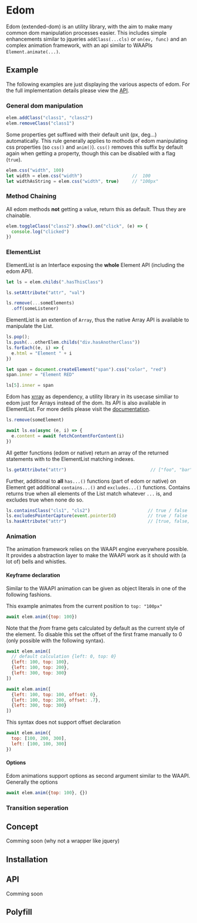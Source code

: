 # Edom

Edom (extended-dom) is an utility library, with the aim to make many common dom manipulation processes easier. This includes simple enhancements similar to jqueries `addClass(...cls)` or `on(ev, func)` and an complex animation framework, with an api similar to WAAPIs `Element.animate(...)`. 


## Example

The following examples are just displaying the various aspects of edom. For the full implementation details please view the [API](#API).

### General dom manipulation

```js
elem.addClass("class1", "class2")
elem.removeClass("class1")
```

Some properties get suffixed with their default unit (px, deg...) automatically. This rule generally applies to mothods of edom manipulating css properties (so `css()` and `anim()`). `css()` removes this suffix by default again when getting a property, though this can be disabled with a flag (`true`).

```js
elem.css("width", 100)
let width = elem.css("width")                   //  100
let widthAsString = elem.css("width", true)     // "100px"
```

### Method Chaining

All edom methods **not** getting a value, return this as default. Thus they are chainable.

```js
elem.toggleClass("class2").show().on("click", (e) => {
  console.log("clicked")
})
```

### ElementList

ElementList is an Interface exposing the **whole** Element API (including the edom API). 

```js
let ls = elem.childs(".hasThisClass")

ls.setAttribute("attr", "val")

ls.remove(...someElements)
  .off(someListener)
```

ElementList is an extention of `Array`, thus the native Array API is available to manipulate the List. 

```js
ls.pop();
ls.push(...otherElem.childs("div.hasAnotherClass"))
ls.forEach((e, i) => {
  e.html = "Element " + i
})

let span = document.createElement("span").css("color", "red")
span.inner = "Element RED"

ls[5].inner = span
```

Edom has [xrray](https://www.npmjs.com/package/xrray) as dependency, a utility library in its usecase similiar to edom just for Arrays instead of the dom. Its API is also available in ElementList. For more detils please visit the [documentation](https://www.npmjs.com/package/xrray#readme).

```js
ls.remove(someElement)

await ls.ea(async (e, i) => {
  e.content = await fetchContentForContent(i)
})
```

All getter functions (edom or native) return an array of the returned statements with to the ElementList matching indexes.

```js
ls.getAttribute("attr")                                // ["foo", "bar", ...]
```

Further, additional to **all** `has...()` functions (part of edom or native) on Element get additional `contains...()` and `excludes...()` functions. Contains returns true when all elements of the List match whatever `...` is, and excludes true when none do so.

```js
ls.containsClass("cls1", "cls2")                      // true / false
ls.excludesPointerCapture(event.pointerId)            // true / false
ls.hasAttribute("attr")                               // [true, false, ...]
```

### Animation

The animation framework relies on the WAAPI engine everywhere possible. It provides a abstraction layer to make the WAAPI work as it should with (a lot of) bells and whistles.

#### Keyframe declaration

Similar to the WAAPI animation can be given as object literals in one of the following fashions.

 <!-- > Note: that as a difference to the WAAPI implementation the first frame gets calculated as the current style of the element. Allowing to process single keyframe literals as "animate element from current style to the given one". This is generally the case even when multiple keyframes are present. To disable this, manually set the offset of the first keyfeame to 0. -->

This example animates from the  current position to `top: "100px"` 

```js
await elem.anim({top: 100})
```

Note that the *from* frame gets calculated by default as the current style of the element. To disable this set the offset of the first frame manually to 0 (only possible with the following syntax).

```js
await elem.anim([
  // default calculation {left: 0, top: 0}
  {left: 100, top: 100},
  {left: 100, top: 200},
  {left: 300, top: 300}
])

await elem.anim([
  {left: 100, top: 100, offset: 0},
  {left: 100, top: 200, offset: .7},
  {left: 300, top: 300}
])
```
This syntax does not support offset declaration

```js
await elem.anim({
  top: [100, 200, 300],
  left: [100, 100, 300]
})
```

#### Options

Edom animations support options as second argument similar to the WAAPI. Generally the options 

```js
await elem.anim({top: 100}, {})
```



### Transition seperation

## Concept

Comming soon (why not a wrapper like jquery)

## Installation



## API

Comming soon



## Polyfill

